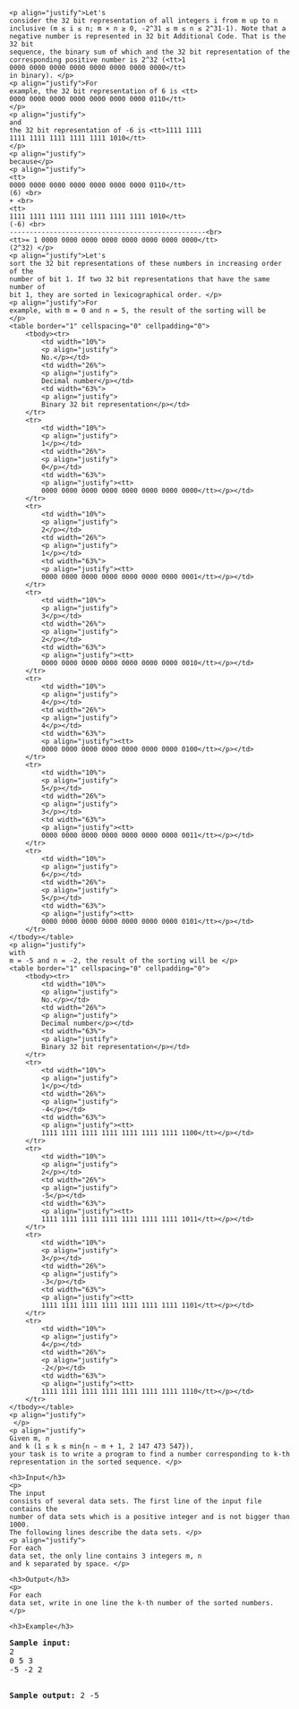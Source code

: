 <!-- Always please tidy HTML code generated by MS Word and similar editors. Thank you, the admins. -->

	<p align="justify">Let's 
	consider the 32 bit representation of all integers i from m up to n 
	inclusive (m ≤ i ≤ n; m × n ≥ 0, -2^31 ≤ m ≤ n ≤ 2^31-1). Note that a 
	negative number is represented in 32 bit Additional Code. That is the 32 bit 
	sequence, the binary sum of which and the 32 bit representation of the 
	corresponding positive number is 2^32 (<tt>1 
	0000 0000 0000 0000 0000 0000 0000 0000</tt> 
	in binary). </p>
	<p align="justify">For 
	example, the 32 bit representation of 6 is <tt>
	0000 0000 0000 0000 0000 0000 0000 0110</tt>
	</p>
	<p align="justify">
	and 
	the 32 bit representation of -6 is <tt>1111 1111 
	1111 1111 1111 1111 1111 1010</tt>
	</p>
	<p align="justify">
	because</p>
	<p align="justify">
	<tt>   
	0000 0000 0000 0000 0000 0000 0000 0110</tt> 
	(6) <br>
	+ <br>
	<tt>   
	1111 1111 1111 1111 1111 1111 1111 1010</tt> 
	(-6) <br>	
	-------------------------------------------------<br>
	<tt>= 1 0000 0000 0000 0000 0000 0000 0000 0000</tt> 
	(2^32) </p>
	<p align="justify">Let's 
	sort the 32 bit representations of these numbers in increasing order of the 
	number of bit 1. If two 32 bit representations that have the same number of 
	bit 1, they are sorted in lexicographical order. </p>
	<p align="justify">For 
	example, with m = 0 and n = 5, the result of the sorting will be 
	</p>
	<table border="1" cellspacing="0" cellpadding="0">
		<tbody><tr>
			<td width="10%">
			<p align="justify">
			No.</p></td>
			<td width="26%">
			<p align="justify">
			Decimal number</p></td>
			<td width="63%">
			<p align="justify">
			Binary 32 bit representation</p></td>
		</tr>
		<tr>
			<td width="10%">
			<p align="justify">
			1</p></td>
			<td width="26%">
			<p align="justify">
			0</p></td>
			<td width="63%">
			<p align="justify"><tt>
			0000 0000 0000 0000 0000 0000 0000 0000</tt></p></td>
		</tr>
		<tr>
			<td width="10%">
			<p align="justify">
			2</p></td>
			<td width="26%">
			<p align="justify">
			1</p></td>
			<td width="63%">
			<p align="justify"><tt>
			0000 0000 0000 0000 0000 0000 0000 0001</tt></p></td>
		</tr>
		<tr>
			<td width="10%">
			<p align="justify">
			3</p></td>
			<td width="26%">
			<p align="justify">
			2</p></td>
			<td width="63%">
			<p align="justify"><tt>
			0000 0000 0000 0000 0000 0000 0000 0010</tt></p></td>
		</tr>
		<tr>
			<td width="10%">
			<p align="justify">
			4</p></td>
			<td width="26%">
			<p align="justify">
			4</p></td>
			<td width="63%">
			<p align="justify"><tt>
			0000 0000 0000 0000 0000 0000 0000 0100</tt></p></td>
		</tr>
		<tr>
			<td width="10%">
			<p align="justify">
			5</p></td>
			<td width="26%">
			<p align="justify">
			3</p></td>
			<td width="63%">
			<p align="justify"><tt>
			0000 0000 0000 0000 0000 0000 0000 0011</tt></p></td>
		</tr>
		<tr>
			<td width="10%">
			<p align="justify">
			6</p></td>
			<td width="26%">
			<p align="justify">
			5</p></td>
			<td width="63%">
			<p align="justify"><tt>
			0000 0000 0000 0000 0000 0000 0000 0101</tt></p></td>
		</tr>
	</tbody></table>
	<p align="justify">
	with 
	m = -5 and n = -2, the result of the sorting will be </p>
	<table border="1" cellspacing="0" cellpadding="0">
		<tbody><tr>
			<td width="10%">
			<p align="justify">
			No.</p></td>
			<td width="26%">
			<p align="justify">
			Decimal number</p></td>
			<td width="63%">
			<p align="justify">
			Binary 32 bit representation</p></td>
		</tr>
		<tr>
			<td width="10%">
			<p align="justify">
			1</p></td>
			<td width="26%">
			<p align="justify">
			-4</p></td>
			<td width="63%">
			<p align="justify"><tt>
			1111 1111 1111 1111 1111 1111 1111 1100</tt></p></td>
		</tr>
		<tr>
			<td width="10%">
			<p align="justify">
			2</p></td>
			<td width="26%">
			<p align="justify">
			-5</p></td>
			<td width="63%">
			<p align="justify"><tt>
			1111 1111 1111 1111 1111 1111 1111 1011</tt></p></td>
		</tr>
		<tr>
			<td width="10%">
			<p align="justify">
			3</p></td>
			<td width="26%">
			<p align="justify">
			-3</p></td>
			<td width="63%">
			<p align="justify"><tt>
			1111 1111 1111 1111 1111 1111 1111 1101</tt></p></td>
		</tr>
		<tr>
			<td width="10%">
			<p align="justify">
			4</p></td>
			<td width="26%">
			<p align="justify">
			-2</p></td>
			<td width="63%">
			<p align="justify"><tt>
			1111 1111 1111 1111 1111 1111 1111 1110</tt></p></td>
		</tr>
	</tbody></table>
	<p align="justify">
	 </p>
	<p align="justify">
	Given m, n 
	and k (1 ≤ k ≤ min{n − m + 1, 2 147 473 547}), 
	your task is to write a program to find a number corresponding to k-th 
	representation in the sorted sequence. </p>

	<h3>Input</h3>
	<p>
	The input 
	consists of several data sets. The first line of the input file contains the 
	number of data sets which is a positive integer and is not bigger than 1000. 
	The following lines describe the data sets. </p>
	<p align="justify">
	For each 
	data set, the only line contains 3 integers m, n 
	and k separated by space. </p>

	<h3>Output</h3>
	<p>
	For each 
	data set, write in one line the k-th number of the sorted numbers. 
	</p>

	<h3>Example</h3>
<p>
	</p><pre><b>Sample input:</b>
2
0 5 3
-5 -2 2

<b>Sample output:</b>
2
-5 
</pre>